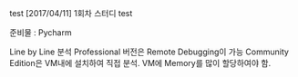 test 
[2017/04/11] 1회차 스터디 test 

준비물 : Pycharm

Line by Line 분석
Professional 버전은 Remote Debugging이 가능
Community Edition은 VM내에 설치하여 직접 분석. VM에 Memory를 많이 할당하여야 함.
